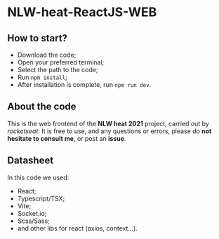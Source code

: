 # NLW-heat-ReactJS-WEB

## How to start?

- Download the code;
- Open your preferred terminal;
- Select the path to the code;
- Run ```npm install```;
- After installation is complete, run ```npm run dev```.

## About the code

This is the web frontend of the **NLW heat 2021** project, carried out by _rocketseat_. It is free to use, and any questions or errors, please do **not hesitate to consult me**, or post an **issue**.

## Datasheet

In this code we used: 
- React;
- Typescript/TSX;
- Vite;
- Socket.io;
- Scss/Sass;
- and other libs for react (axios, context...).
